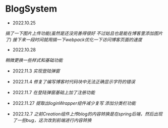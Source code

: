 # BlogSystem

- 2022.10.25

_搞了一下图片上传功能(虽然是还没完善得很好 不过姑且也是能在博客里添加图片了)_
_接下来一段时间就用搞一下webpack优化一下访问博客页面的速度_

- 2022.10.28

_稍微更换一些样式和基础功能_

- 2022.11.3
_实现登陆弹窗_

- 2022.11.4
_修复了编写博客时代码块中无法正确显示字符的错误_

- 2022.11.7
_在登陆弹窗基础上加了注册功能_

- 2022.11.27
_提取出loginWrapper组件减少复写 添加分类栏功能_

- 2022.12.7
_之前Creation组件上传blog的内容转换是在spring后端，然后出现了一些bug，这次改到前端进行内容转换_